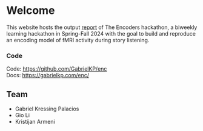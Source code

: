 
# Welcome

This website hosts the output [report](https://kristijanarmeni.github.io/encoders_report/report) of The Encoders hackathon, a biweekly learning hackathon in Spring-Fall 2024 with the goal to build and reproduce an encoding model of fMRI activity during story listening.

### Code

Code: https://github.com/GabrielKP/enc  
Docs: https://gabrielkp.com/enc/

## Team

- Gabriel Kressing Palacios
- Gio Li
- Kristijan Armeni

